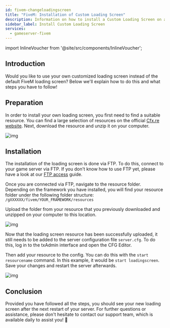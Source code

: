 ```yaml
---
id: fivem-changeloadingscreen
title: "FiveM: Installation of Custom Loading Screen"
description: Information on how to install a Custom Loading Screen on a FiveM server from ZAP-Hosting 
sidebar_label: Install Custom Loading Screen
services:
  - gameserver-fivem
---
```


import InlineVoucher from '@site/src/components/InlineVoucher';



## Introduction

Would you like to use your own customized loading screen instead of the default FiveM loading screen? Below we'll explain how to do this and what steps you have to follow!

<InlineVoucher />



## Preparation

In order to install your own loading screen, you first need to find a suitable resource. You can find a large selection of resources on the official [Cfx.re website](https://forum.cfx.re/c/releases/7). Next, download the resource and unzip it on your computer.

![img](https://screensaver01.zap-hosting.com/index.php/s/zZKWWMWCJPqKonj/preview)



## Installation

The installation of the loading screen is done via FTP. To do this, connect to your game server via FTP. If you don't know how to use FTP yet, please have a look at our [FTP access](gameserver-ftpaccess.md) guide. 

Once you are connected via FTP, navigate to the resource folder. Depending on the framework you have installed, you will find your resource folder under the following folder structure: `/gXXXXXX/fivem/YOUR_FRAMEWORK/resources`

Upload the folder from your resource that you previously downloaded and unzipped on your computer to this location.

![img](https://screensaver01.zap-hosting.com/index.php/s/qkYBKoMox94EEWK/download)



Now that the loading screen resource has been successfully uploaded, it still needs to be added to the server configuration file `server.cfg`. To do this, log in to the txAdmin interface and open the CFG Editor. 

Then add your resource to the config. You can do this with the `start resourcename` command. In this example, it would be `start loadingscreen`. Save your changes and restart the server afterwards. 

![img](https://screensaver01.zap-hosting.com/index.php/s/gxniiKj3HmLGeEE/preview)







## Conclusion

Provided you have followed all the steps, you should see your new loading screen after the next restart of your server. For further questions or assistance, please don't hesitate to contact our support team, which is available daily to assist you! 🙂

<InlineVoucher />
